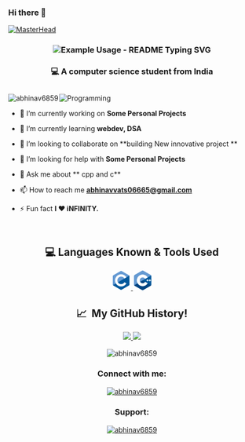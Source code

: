 ### Hi there 👋
[![MasterHead](https://miro.medium.com/max/1400/1*vkfI4nFNheC5v0p7wzDtGg.gif)](https://github.com/abhinav6859/abhinav6859)
<h3 align="center"> <img src="https://readme-typing-svg.demolab.com/?lines=Hi+👋+,+I+am+Abhinav+Vats!&font=Fira%20Code&center=true&width=380&height=100&duration=8000&pause=5000" alt="Example Usage - README Typing SVG"></h3>
<h3 align="center">💻 A computer science student from India</h3>

<h2 align="center">
 
</h2>

<img align="right" alt="Programming" width="400" src = "https://cdn.dribbble.com/users/1059583/screenshots/4171367/coding-freak.gif">

<p align="left"> <img src="https://komarev.com/ghpvc/?username=abhinav6859&label=Profile%20views&color=0e75b6&style=flat" alt="abhinav6859" /> </p>

- 🔭 I’m currently working on **Some Personal Projects**

- 🌱 I’m currently learning **webdev, DSA**

- 👯 I’m looking to collaborate on **building New innovative project **

- 🤝 I’m looking for help with **Some Personal Projects**

- 💬 Ask me about ** cpp and c**

- 📫 How to reach me **abhinavvats06665@gmail.com**

- ⚡ Fun fact **I ❤️ iNFINITY.**

<div align="center">

&nbsp;
## 💻 Languages Known & Tools Used
<p align="center"> <a href="https://www.cprogramming.com/" target="_blank" rel="noreferrer"> <img src="https://raw.githubusercontent.com/devicons/devicon/master/icons/c/c-original.svg" alt="c" width="40" height="40"/> </a> <a href="https://www.w3schools.com/cpp/" target="_blank" rel="noreferrer"> <img src="https://raw.githubusercontent.com/devicons/devicon/master/icons/cplusplus/cplusplus-original.svg" alt="cplusplus" width="40" height="40"/> </a>
  
  <!--<a href="https://dart.dev" target="_blank" rel="noreferrer"> <img src="https://www.vectorlogo.zone/logos/dartlang/dartlang-icon.svg" alt="dart" width="40" height="40"/> </a> <a href="https://www.figma.com/" target="_blank" rel="noreferrer"> <img src="https://www.vectorlogo.zone/logos/figma/figma-icon.svg" alt="figma" width="40" height="40"/> </a> <a href="https://firebase.google.com/" target="_blank" rel="noreferrer"> <img src="https://www.vectorlogo.zone/logos/firebase/firebase-icon.svg" alt="firebase" width="40" height="40"/> </a> <a href="https://flutter.dev" target="_blank" rel="noreferrer"> <img src="https://www.vectorlogo.zone/logos/flutterio/flutterio-icon.svg" alt="flutter" width="40" height="40"/> </a> <a href="https://www.java.com" target="_blank" rel="noreferrer"> <img src="https://raw.githubusercontent.com/devicons/devicon/master/icons/java/java-original.svg" alt="java" width="40" height="40"/> </a> <a href="https://www.mysql.com/" target="_blank" rel="noreferrer"> <img src="https://raw.githubusercontent.com/devicons/devicon/master/icons/mysql/mysql-original-wordmark.svg" alt="mysql" width="40" height="40"/> </a> </p>   -->


<h2> 📈 &nbsp;My GitHub History!</h2>
<a href="https://github.com/abhinav6859">
  <img height="180em" src="https://github-readme-stats.vercel.app/api?username=abhinav6859&theme=noctis_minimus&show_icons=true" />
  <img height="180em" src="https://github-readme-stats.vercel.app/api/top-langs/?username=abhinav6859&theme=noctis_minimus&layout=compact" />
</a>
<p><img align="center" src="https://github-readme-streak-stats.herokuapp.com/?user=abhinav6859&" alt="abhinav6859" /></p>

<h3 align="center">Connect with me:</h3>
<p align="center">
<a href="https://www.leetcode.com/abhinav6859" target="blank"><img align="center" src="https://raw.githubusercontent.com/rahuldkjain/github-profile-readme-generator/master/src/images/icons/Social/leet-code.svg" alt="abhinav6859" height="30" width="40" /></a>
<!-- <a href="https://auth.geeksforgeeks.org/user/rudranaranyis" target="blank"><img align="center" src="https://raw.githubusercontent.com/rahuldkjain/github-profile-readme-generator/master/src/images/icons/Social/geeks-for-geeks.svg" alt="rudranaranyis" height="30" width="40" /></a>
</p> -->
  
<h3 align="center">Support:</h3>
<p align="center"><a href="https://www.buymeacoffee.com/abhinav6859"> <img align="center" src="https://cdn.buymeacoffee.com/buttons/v2/default-yellow.png" height="50" width="210" alt="abhinav6859" /></a></p><br><br>
<!--
**abhinav6859/abhinav6859** is a ✨ _special_ ✨ repository because its `README.md` (this file) appears on your GitHub profile.

Here are some ideas to get you started:

- 🔭 I’m currently working on ...
- 🌱 I’m currently learning ...
- 👯 I’m looking to collaborate on ...
- 🤔 I’m looking for help with ...
- 💬 Ask me about ...
- 📫 How to reach me: ...abhinavvats06665@gmail.com

- 😄 Pronouns: ...
- ⚡ Fun fact: ...
-->
